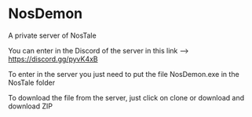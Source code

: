 # NosDemon
A private server of NosTale 

You can enter in the Discord of the server in this link --> https://discord.gg/pyvK4xB

To enter in the server you just need to put the file NosDemon.exe in the NosTale folder

To download the file from the server, just click on clone or download and download ZIP
